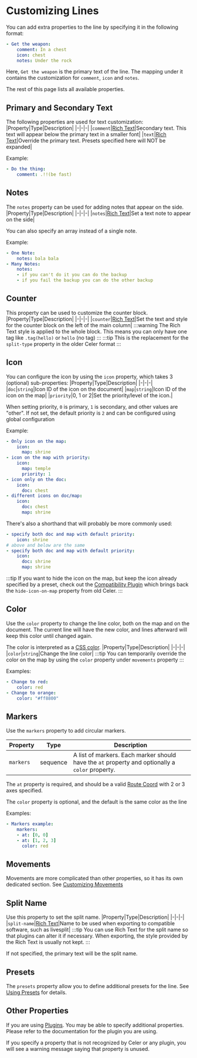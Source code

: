 # Customizing Lines
You can add extra properties to the line by specifying it in the following format:
```yaml
- Get the weapon:
    comment: In a chest
    icon: chest
    notes: Under the rock
```
Here, `Get the weapon` is the primary text of the line. The mapping under it
contains the customization for `comment`, `icon` and `notes`.

The rest of this page lists all available properties.

## Primary and Secondary Text
The following properties are used for text customization:
|Property|Type|Description|
|-|-|-|
|`comment`|[Rich Text](./customizing-text.md)|Secondary text. This text will appear below the primary text in a smaller font|
|`text`|[Rich Text](./customizing-text.md)|Override the primary text. Presets specified here will NOT be expanded|

Example:
```yaml
- Do the thing:
    comment: .!!(be fast)
```

## Notes
The `notes` property can be used for adding notes that appear on the side.
|Property|Type|Description|
|-|-|-|
|`notes`|[Rich Text](./customizing-text.md)|Set a text note to appear on the side|

You can also specify an array instead of a single note.

Example:
```yaml
- One Note:
    notes: bala bala
- Many Notes:
    notes:
    - if you can't do it you can do the backup
    - if you fail the backup you can do the other backup
```

## Counter
This property can be used to customize the counter block.
|Property|Type|Description|
|-|-|-|
|`counter`|[Rich Text](./customizing-text.md)|Set the text and style for the counter block on the left of the main column|
:::warning
The Rich Text style is applied to the whole block. This means you can only have one tag like `.tag(hello)` or `hello` (no tag)
:::
:::tip
This is the replacement for the `split-type` property in the older Celer format
:::

## Icon
You can configure the icon by using the `icon` property, which takes 3 (optional) sub-properties:
|Property|Type|Description|
|-|-|-|
|`doc`|`string`|Icon ID of the icon on the document|
|`map`|`string`|Icon ID of the icon on the map|
|`priority`|0, 1 or 2|Set the priority/level of the icon.|

When setting priority, `0` is primary, `1` is secondary, and other values are "other".
If not set, the default priority is `2` and can be configured using global configuration

Example:
```yaml
- Only icon on the map:
    icon: 
      map: shrine
- icon on the map with priority:
    icon:
      map: temple
      priority: 1
- icon only on the doc:
    icon:
      doc: chest
- different icons on doc/map:
    icon:
      doc: chest
      map: shrine
```
There's also a shorthand that will probably be more commonly used:
```yaml
- specify both doc and map with default priority:
    icon: shrine 
# above and below are the same
- specify both doc and map with default priority:
    icon:
      doc: shrine 
      map: shrine 
```
:::tip
If you want to hide the icon on the map, but keep the icon already specified by a preset,
check out the [Compatibility Plugin](../plugin/compat.md) which brings back the `hide-icon-on-map` property
from old Celer.
:::

## Color
Use the `color` property to change the line color, both on the map and on the document.
The current line will have the new color, and lines afterward will keep this color until
changed again.

The color is interpreted as a [CSS color](https://www.w3schools.com/cssref/css_colors.php).
|Property|Type|Description|
|-|-|-|
|`color`|`string`|Change the line color|
:::tip
You can temporarily override the color on the map by using the `color` property under `movements` property
:::

Examples:
```yaml
- Change to red:
    color: red
- Change to orange:
    color: "#ff8800"
```

## Markers
Use the `markers` property to add circular markers.

|Property|Type|Description|
|-|-|-|
|`markers`|sequence|A list of markers. Each marker should have the `at` property and optionally a `color` property.|

The `at` property is required, and should be a valid [Route Coord](./config/map#coordinate-concepts) with 2 or 3 axes specified.

The `color` property is optional, and the default is the same color as the line

Examples:
```yaml
- Markers example:
    markers:
    - at: [0, 0]
    - at: [1, 2, 3]
      color: red
```

## Movements
Movements are more complicated than other properties, so it has its own dedicated section.
See [Customizing Movements](./customizing-movements)

## Split Name
Use this property to set the split name.
|Property|Type|Description|
|-|-|-|
|`split-name`|[Rich Text](./customizing-text.md)|Name to be used when exporting to compatible software, such as livesplit|
:::tip
You can use Rich Text for the split name so that plugins can alter it if necessary.
When exporting, the style provided by the Rich Text is usually not kept.
:::

If not specified, the primary text will be the split name.

## Presets
The `presets` property allow you to define additional presets for the line.
See [Using Presets](./using-presets.md) for details.

## Other Properties
If you are using [Plugins](../plugin/index.md). You may be able to specify additional properties. Please refer to the
documentation for the plugin you are using.

If you specify a property that is not recognized by Celer or any plugin, you will see a warning message
saying that property is unused.
